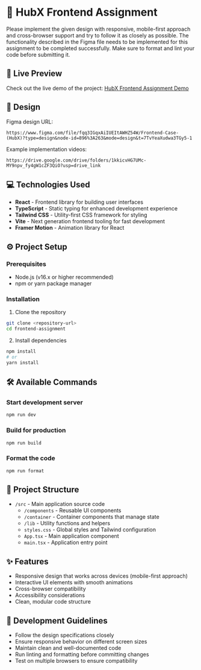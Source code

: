 # 🚀 HubX Frontend Assignment

Please implement the given design with responsive, mobile-first approach and cross-browser support and try to follow it as closely as possible. The functionality described in the Figma file needs to be implemented for this assignment to be completed successfully. Make sure to format and lint your code before submitting it.

## 🔗 Live Preview

Check out the live demo of the project:
[HubX Frontend Assignment Demo](https://hubx-assetment.vercel.app/)

## 🎨 Design

Figma design URL:

```
https://www.figma.com/file/fqq3IGqxAiIUEItAWHZ54W/Frontend-Case-(HubX)?type=design&node-id=896%3A263&mode=design&t=7TvYeaXudwa3TGy5-1
```

Example implementation videos:

```
https://drive.google.com/drive/folders/1kkicvHG7UMc-MY9npv_fy4gW1cZF3QiO?usp=drive_link
```

## 💻 Technologies Used

- **React** - Frontend library for building user interfaces
- **TypeScript** - Static typing for enhanced development experience
- **Tailwind CSS** - Utility-first CSS framework for styling
- **Vite** - Next generation frontend tooling for fast development
- **Framer Motion** - Animation library for React

## ⚙️ Project Setup

### Prerequisites

- Node.js (v16.x or higher recommended)
- npm or yarn package manager

### Installation

1. Clone the repository

```sh
git clone <repository-url>
cd frontend-assignment
```

2. Install dependencies

```sh
npm install
# or
yarn install
```

## 🛠️ Available Commands

### Start development server

```sh
npm run dev
```

### Build for production

```sh
npm run build
```

### Format the code

```sh
npm run format
```

## 📁 Project Structure

- `/src` - Main application source code
  - `/components` - Reusable UI components
  - `/container` - Container components that manage state
  - `/lib` - Utility functions and helpers
  - `styles.css` - Global styles and Tailwind configuration
  - `App.tsx` - Main application component
  - `main.tsx` - Application entry point

## ✨ Features

- Responsive design that works across devices (mobile-first approach)
- Interactive UI elements with smooth animations
- Cross-browser compatibility
- Accessibility considerations
- Clean, modular code structure

## 📝 Development Guidelines

- Follow the design specifications closely
- Ensure responsive behavior on different screen sizes
- Maintain clean and well-documented code
- Run linting and formatting before committing changes
- Test on multiple browsers to ensure compatibility
